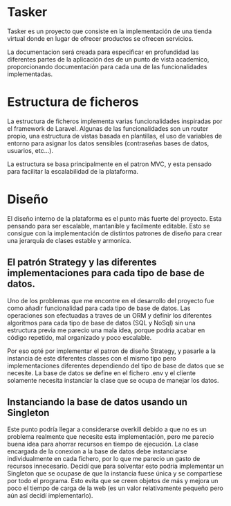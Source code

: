 
# Tasker

Tasker es un proyecto que consiste en la implementación de una tienda virtual donde en lugar de ofrecer productos se ofrecen servicios.

La documentacion será creada para especificar en profundidad las diferentes partes de la aplicación des de un punto de vista academico, proporcionando documentación para cada una de las funcionalidades implementadas. 


# Estructura de ficheros

La estructura de ficheros implementa varias funcionalidades inspiradas por el framework de Laravel. Algunas de las funcionalidades son un router propio, una estructura de vistas basada en plantillas, el uso de variables de entorno para asignar los datos sensibles (contraseñas bases de datos, usuarios, etc...).

La estructura se basa principalmente en el patron MVC, y esta pensado para facilitar la escalabilidad de la plataforma. 


# Diseño

El diseño interno de la plataforma es el punto más fuerte del proyecto. Esta pensando para ser escalable, mantanible y facilmente editable. Esto se consigue con la implementación de distintos patrones de diseño para crear una jerarquía de clases estable y armonica.



## El patrón Strategy y las diferentes implementaciones para cada tipo de base de datos.

Uno de los problemas que me encontre en el desarrollo del proyecto fue como añadir funcionalidad para cada tipo de base de datos. Las operaciones son efectuadas a traves de un ORM y definir los diferentes algoritmos para cada tipo de base de datos (SQL y NoSql) sin una estructura previa me parecio una mala idea, porque podria acabar en código repetido, mal organizado y poco escalable. 

Por eso opté por implementar el patron de diseño Strategy, y pasarle a la instancia de este diferentes classes con el mismo tipo pero implementaciones diferentes dependiendo del tipo de base de datos que se necesite. La base de datos se define en el fichero .env y el cliente solamente necesita instanciar la clase que se ocupa de manejar los datos. 


## Instanciando la base de datos usando un Singleton
Este punto podría llegar a considerarse overkill debido a que no es un problema realmente que necesite esta implementación, pero me parecio buena idea para ahorrar recursos en tiempo de ejecución. La clase encargada de la conexion a la base de datos debe instanciarse individualmente en cada fichero, por lo que me parecio un gasto de recursos innecesario. Decidí que para solventar esto podría implementar un Singleton que se ocupase de que la instancia fuese única y se compartiese por todo el programa. Esto evita que se creen objetos de más y mejora un poco el tiempo de carga de la web (es un valor relativamente pequeño pero aún así decidí implementarlo).


